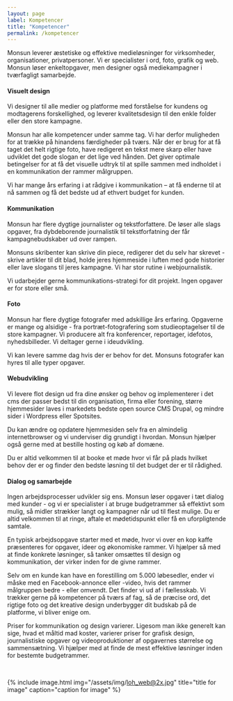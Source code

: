 ```yaml
---
layout: page
label: Kompetencer
title: "Kompetencer"
permalink: /kompetencer
---
```


Monsun leverer æstetiske og effektive medieløsninger for virksomheder, organisationer, privatpersoner. Vi er specialister i ord, foto, grafik og web. Monsun løser enkeltopgaver, men designer også mediekampagner i tværfagligt samarbejde.

<h4>Visuelt design</h4>
Vi designer til alle medier og platforme med forståelse for kundens og modtagerens forskellighed, og leverer kvalitetsdesign til den enkle folder eller den store kampagne.

Monsun har alle kompetencer under samme tag. Vi har derfor muligheden for at trække på hinandens færdigheder på tværs. Når der er brug for at få taget det helt rigtige foto, have redigeret en tekst mere skarp eller have udviklet det gode slogan er det lige ved hånden. Det giver optimale betingelser for at få det visuelle udtryk til at spille sammen med indholdet i en kommunikation der rammer målgruppen.

Vi har mange års erfaring i at rådgive i kommunikation – at få enderne til at nå sammen og få det bedste ud af ethvert budget for kunden.

<h4>Kommunikation</h4>

Monsun har flere dygtige journalister og tekstforfattere. De løser alle slags opgaver, fra dybdeborende journalistik til tekstforfatning der får kampagnebudskaber ud over rampen.

Monsuns skribenter kan skrive din piece, redigerer det du selv har skrevet - skrive artikler til dit blad, holde jeres hjemmeside i luften med gode historier eller lave slogans til jeres kampagne. Vi har stor rutine i webjournalistik.

Vi udarbejder gerne kommunikations-strategi for dit projekt. Ingen opgaver er for store eller små.

<h4>Foto</h4>

Monsun har flere dygtige fotografer med adskillige års erfaring. Opgaverne er mange og alsidige - fra portræt-fotografering som studieoptagelser til de store kampagner. Vi producere alt fra konferencer, reportager, idefotos, nyhedsbilleder. Vi deltager gerne i ideudvikling.

Vi kan levere samme dag hvis der er behov for det. Monsuns fotografer kan hyres til alle typer opgaver.

<h4>Webudvikling</h4>

Vi levere flot design ud fra dine ønsker og behov og implementerer i det cms der passer bedst til din organisation, firma eller forening, større hjemmesider laves i markedets bedste open source CMS Drupal, og mindre sider i Wordpress eller Spotsites.

Du kan ændre og opdatere hjemmesiden selv fra en almindelig internetbrowser og vi underviser dig grundigt i hvordan. Monsun hjælper også gerne med at bestille hosting og køb af domæne.

Du er altid velkommen til at booke et møde hvor vi får på plads hvilket behov der er og finder den bedste løsning til det budget der er til rådighed.

<h4>Dialog og samarbejde</h4>

Ingen arbejdsprocesser udvikler sig ens. Monsun løser opgaver i tæt dialog med kunder - og vi er specialister i at bruge budgetrammer så effektivt som mulig, så midler strækker langt og kampagner når ud til flest mulige. Du er altid velkommen til at ringe, aftale et mødetidspunkt eller få en uforpligtende samtale.

En typisk arbejdsopgave starter med et møde, hvor vi over en kop kaffe præsenteres for opgaver, ideer og økonomiske rammer. Vi hjælper så med at finde konkrete løsninger, så tanker omsættes til design og kommunikation, der virker inden for de givne rammer.

Selv om en kunde kan have en forestilling om 5.000 løbesedler, ender vi måske med en Facebook-annonce eller -video, hvis det rammer målgruppen bedre - eller omvendt. Det finder vi ud af i fællesskab. Vi trækker gerne på kompetencer på tværs af fag, så de præcise ord, det rigtige foto og det kreative design underbygger dit budskab på de platforme, vi bliver enige om.

Priser for kommunikation og design varierer. Ligesom man ikke generelt kan sige, hvad et måltid mad koster, varierer priser for grafisk design, journalistiske opgaver og videoproduktioner af opgavernes størrelse og sammensætning.
Vi hjælper med at finde de mest effektive løsninger inden for bestemte budgetrammer.


<br>

{% include image.html
  img="/assets/img/loh_web@2x.jpg"
  title="title for image"
  caption="caption for image"
%}
